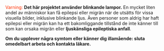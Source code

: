 <span style="color: #ff3103">Varning:</span> **Det här projektet använder blinkande lampor.** En mycket liten andel av människor kan få epilepsi eller migrän när de utsätts för vissa visuella bilder, inklusive blinkande ljus. Även personer som aldrig har haft epilepsi eller migrän kan ha ett bakomliggande tillstånd de inte känner till som kan orsaka migrän eller **ljuskänsliga epileptiska anfall**.

**Om du upplever några symtom eller känner dig illamående: sluta omedelbart arbeta och kontakta läkare.**

